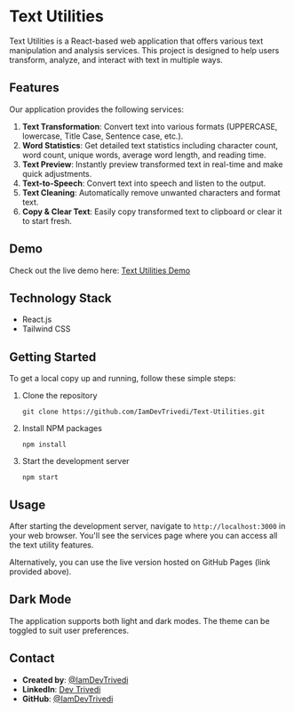 # Text Utilities

Text Utilities is a React-based web application that offers various text manipulation and analysis services. This project is designed to help users transform, analyze, and interact with text in multiple ways.

## Features

Our application provides the following services:

1. **Text Transformation**: Convert text into various formats (UPPERCASE, lowercase, Title Case, Sentence case, etc.).
2. **Word Statistics**: Get detailed text statistics including character count, word count, unique words, average word length, and reading time.
3. **Text Preview**: Instantly preview transformed text in real-time and make quick adjustments.
4. **Text-to-Speech**: Convert text into speech and listen to the output.
5. **Text Cleaning**: Automatically remove unwanted characters and format text.
6. **Copy & Clear Text**: Easily copy transformed text to clipboard or clear it to start fresh.

## Demo 

Check out the live demo here: [Text Utilities Demo](https://text-utilities-demo.vercel.app/)

## Technology Stack

- React.js
- Tailwind CSS

## Getting Started

To get a local copy up and running, follow these simple steps:

1. Clone the repository
   ```
   git clone https://github.com/IamDevTrivedi/Text-Utilities.git
   ```
2. Install NPM packages
   ```
   npm install
   ```
3. Start the development server
   ```
   npm start
   ```

## Usage

After starting the development server, navigate to `http://localhost:3000` in your web browser. You'll see the services page where you can access all the text utility features.

Alternatively, you can use the live version hosted on GitHub Pages (link provided above).

## Dark Mode

The application supports both light and dark modes. The theme can be toggled to suit user preferences.

## Contact 

- **Created by**: [@IamDevTrivedi](https://github.com/IamDevTrivedi)
- **LinkedIn**: [Dev Trivedi](https://www.linkedin.com/in/contact-devtrivedi/)
- **GitHub**: [@IamDevTrivedi](https://github.com/IamDevTrivedi)
